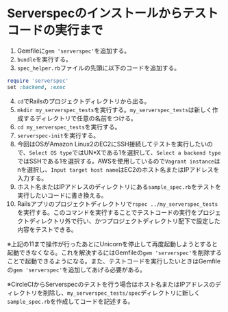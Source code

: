 # Serverspecのインストールからテストコードの実行まで
1. Gemfileに`gem 'serverspec'`を追加する。
2. `bundle`を実行する。
3. `spec_helper.rb`ファイルの先頭に以下のコードを追加する。

```ruby
require 'serverspec'
set :backend, :exec
```
4. `cd`でRailsのプロジェクトディレクトリから出る。
5. `mkdir my_serverspec_tests`を実行する。`my_serverspec_tests`は新しく作成するディレクトリで任意の名前をつける。
6. `cd my_serverspec_tests`を実行する。
7. `serverspec-init`を実行する。
8. 今回はOSがAmazon Linux2のEC2にSSH接続してテストを実行したいので、`Select OS type`ではUN*Xである1を選択して、`Select a backend type`ではSSHである1を選択する。AWSを使用しているので`Vagrant instance`はnを選択し、`Input target host name`はEC2のホスト名またはIPアドレスを入力する。
9. ホスト名またはIPアドレスのディレクトリにある`sample_spec.rb`をテストを実行したいコードに書き換える。
10. Railsアプリのプロジェクトディレクトリで`rspec ../my_serverspec_tests`を実行する。このコマンドを実行することでテストコードの実行をプロジェクトディレクトリ外で行い、かつプロジェクトディレクトリ配下で設定した内容をテストできる。

※上記の11まで操作が行ったあとにUnicornを停止して再度起動しようとすると起動できなくなる。これを解決するにはGemfileの`gem 'serverspec'`を削除することで起動できるようになる。また、テストコードを実行したいときはGemfileの`gem 'serverspec'`を追加してあげる必要がある。

※CircleCIからServerspecのテストを行う場合はホスト名またはIPアドレスのディレクトリを削除し、`my_serverspec_tests/spec`ディレクトリに新しく`sample_spec.rb`を作成してコードを記述する。

